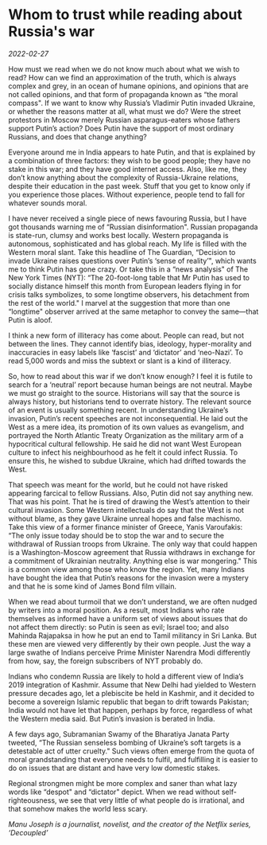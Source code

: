 # Whom to trust while reading about Russia's war

*2022-02-27*

How must we read when we do not know much about what we wish to read?
How can we find an approximation of the truth, which is always complex
and grey, in an ocean of humane opinions, and opinions that are not
called opinions, and that form of propaganda known as “the moral
compass". If we want to know why Russia’s Vladimir Putin invaded
Ukraine, or whether the reasons matter at all, what must we do? Were the
street protestors in Moscow merely Russian asparagus-eaters whose
fathers support Putin’s action? Does Putin have the support of most
ordinary Russians, and does that change anything?

Everyone around me in India appears to hate Putin, and that is explained
by a combination of three factors: they wish to be good people; they
have no stake in this war; and they have good internet access. Also,
like me, they don’t know anything about the complexity of Russia-Ukraine
relations, despite their education in the past week. Stuff that you get
to know only if you experience those places. Without experience, people
tend to fall for whatever sounds moral.

I have never received a single piece of news favouring Russia, but I
have got thousands warning me of “Russian disinformation". Russian
propaganda is state-run, clumsy and works best locally. Western
propaganda is autonomous, sophisticated and has global reach. My life is
filled with the Western moral slant. Take this headline of The Guardian,
“Decision to invade Ukraine raises questions over Putin’s ‘sense of
reality’", which wants me to think Putin has gone crazy. Or take this in
a “news analysis" of The New York Times (NYT): “The 20-foot-long table
that Mr Putin has used to socially distance himself this month from
European leaders flying in for crisis talks symbolizes, to some longtime
observers, his detachment from the rest of the world." I marvel at the
suggestion that more than one “longtime" observer arrived at the same
metaphor to convey the same—that Putin is aloof.

I think a new form of illiteracy has come about. People can read, but
not between the lines. They cannot identify bias, ideology,
hyper-morality and inaccuracies in easy labels like ‘fascist’ and
‘dictator’ and ‘neo-Nazi’. To read 5,000 words and miss the subtext or
slant is a kind of illiteracy.

So, how to read about this war if we don’t know enough? I feel it is
futile to search for a ‘neutral’ report because human beings are not
neutral. Maybe we must go straight to the source. Historians will say
that the source is always history, but historians tend to overrate
history. The relevant source of an event is usually something recent. In
understanding Ukraine’s invasion, Putin’s recent speeches are not
inconsequential. He laid out the West as a mere idea, its promotion of
its own values as evangelism, and portrayed the North Atlantic Treaty
Organization as the military arm of a hypocritical cultural fellowship.
He said he did not want West European culture to infect his
neighbourhood as he felt it could infect Russia. To ensure this, he
wished to subdue Ukraine, which had drifted towards the West.

That speech was meant for the world, but he could not have risked
appearing farcical to fellow Russians. Also, Putin did not say anything
new. That was his point. That he is tired of drawing the West’s
attention to their cultural invasion. Some Western intellectuals do say
that the West is not without blame, as they gave Ukraine unreal hopes
and false machismo. Take this view of a former finance minister of
Greece, Yanis Varoufakis: “The only issue today should be to stop the
war and to secure the withdrawal of Russian troops from Ukraine. The
only way that could happen is a Washington-Moscow agreement that Russia
withdraws in exchange for a commitment of Ukrainian neutrality. Anything
else is war mongering." This is a common view among those who know the
region. Yet, many Indians have bought the idea that Putin’s reasons for
the invasion were a mystery and that he is some kind of James Bond film
villain.

When we read about turmoil that we don’t understand, we are often nudged
by writers into a moral position. As a result, most Indians who rate
themselves as informed have a uniform set of views about issues that do
not affect them directly: so Putin is seen as evil; Israel too; and also
Mahinda Rajapaksa in how he put an end to Tamil militancy in Sri Lanka.
But these men are viewed very differently by their own people. Just the
way a large swathe of Indians perceive Prime Minister Narendra Modi
differently from how, say, the foreign subscribers of NYT probably do.

Indians who condemn Russia are likely to hold a different view of
India’s 2019 integration of Kashmir. Assume that New Delhi had yielded
to Western pressure decades ago, let a plebiscite be held in Kashmir,
and it decided to become a sovereign Islamic republic that began to
drift towards Pakistan; India would not have let that happen, perhaps by
force, regardless of what the Western media said. But Putin’s invasion
is berated in India.

A few days ago, Subramanian Swamy of the Bharatiya Janata Party tweeted,
“The Russian senseless bombing of Ukraine’s soft targets is a detestable
act of utter cruelty." Such views often emerge from the quota of moral
grandstanding that everyone needs to fulfil, and fulfilling it is easier
to do on issues that are distant and have very low domestic stakes.

Regional strongmen might be more complex and saner than what lazy words
like “despot" and “dictator" depict. When we read without
self-righteousness, we see that very little of what people do is
irrational, and that somehow makes the world less scary.

*Manu Joseph is a journalist, novelist, and the creator of the Netflix
series, ‘Decoupled’*
